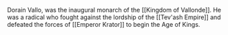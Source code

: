 Dorain Vallo, was the inaugural monarch of the [[Kingdom of Vallonde]]. He was a radical who fought against the lordship of the [[Tev'ash Empire]] and defeated the forces of [[Emperor Krator]] to begin the Age of Kings. 